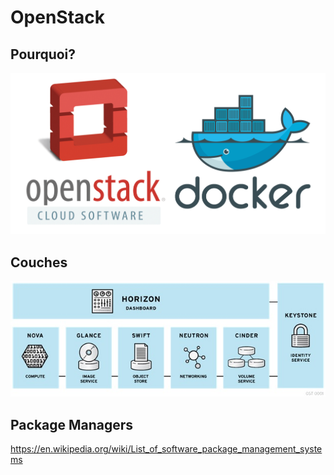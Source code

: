 # OpenStack

## Pourquoi?

![alt tag](https://github.com/CollegeBoreal/INF1045-16A/blob/master/1.OpenStack/openstack-and-docker.png)

## Couches

![alt tag](https://github.com/CollegeBoreal/INF1045-16A/blob/master/1.OpenStack/OpenStack-Platform.jpg)

## Package Managers

https://en.wikipedia.org/wiki/List_of_software_package_management_systems
